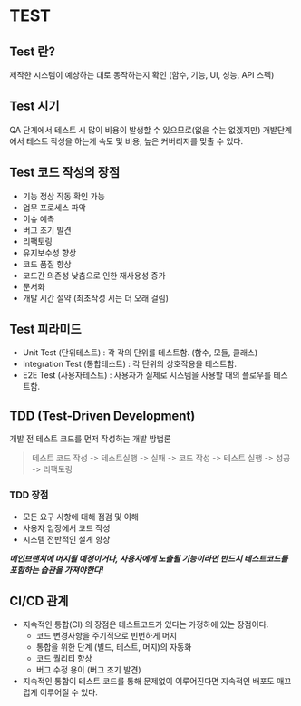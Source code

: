 # TEST

## Test 란?
제작한 시스템이 예상하는 대로 동작하는지 확인 (함수, 기능, UI, 성능, API 스펙)

## Test 시기
QA 단계에서 테스트 시 많이 비용이 발생할 수 있으므로(없을 수는 없겠지만) 개발단계에서 테스트 작성을 하는게 속도 및 비용, 높은 커버리지를 맞출 수 있다.

## Test 코드 작성의 장점
* 기능 정상 작동 확인 가능
* 업무 프로세스 파악
* 이슈 예측
* 버그 조기 발견
* 리팩토링
* 유지보수성 향상
* 코드 품질 향상
* 코드간 의존성 낮춤으로 인한 재사용성 증가
* 문서화
* 개발 시간 절약 (최초작성 시는 더 오래 걸림)

## Test 피라미드
* Unit Test (단위테스트) : 각 각의 단위를 테스트함. (함수, 모듈, 클래스)
* Integration Test (통합테스트) : 각 단위의 상호작용을 테스트함.
* E2E Test (사용자테스트) : 사용자가 실제로 시스템을 사용할 때의 플로우를 테스트함.

## TDD (Test-Driven Development) 
개발 전 테스트 코드를 먼저 작성하는 개발 방법론   
> 테스트 코드 작성 -> 테스트실행 -> 실패 -> 코드 작성 -> 테스트 실행 -> 성공 -> 리팩토링

### TDD 장점
* 모든 요구 사항에 대해 점검 및 이해
* 사용자 입장에서 코드 작성
* 시스템 전반적인 설계 향상

***메인브랜치에 머지될 예정이거나, 사용자에게 노출될 기능이라면 반드시 테스트코드를 포함하는 습관을 가져야한다!***

## CI/CD 관계
* 지속적인 통합(CI) 의 장점은 테스트코드가 있다는 가정하에 있는 장점이다.
  - 코드 변경사항을 주기적으로 빈번하게 머지
  - 통합을 위한 단계 (빌드, 테스트, 머지)의 자동화
  - 코드 퀄리티 향상
  - 버그 수정 용이 (버그 조기 발견)
* 지속적인 통합이 테스트 코드를 통해 문제없이 이루어진다면 지속적인 배포도 매끄럽게 이루어질 수 있다.


